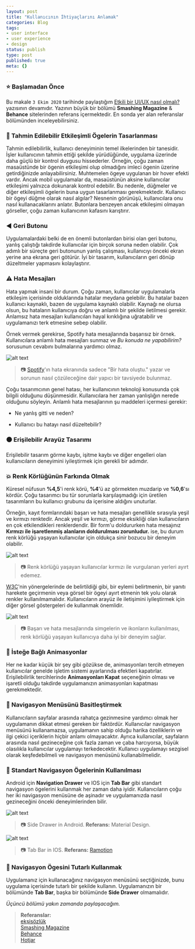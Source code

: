 ```yaml
---
layout: post
title: "Kullanıcının İhtiyaçlarını Anlamak"
categories: Blog
tags:
- user interface
- user experience
- design
status: publish
type: post
published: true
meta: {}
---
```


### ⭐ Başlamadan Önce

Bu makale `3 Ekim 2020` tarihinde paylaştığım [Etkili bir UI/UX nasıl olmalı?](http://127.0.0.1:4000/blog/Etkili-UIUX-nasil-olmali) yazısının devamıdır. Yazının büyük bir bölümü **Smashing Magazine** & **Behance** sitelerinden referans içermektedir. En sonda yer alan referanslar bölümünden inceleyebilirsiniz.

### 📍 Tahmin Edilebilir Etkileşimli Ögelerin Tasarlanması

Tahmin edilebilirlik, kullanıcı deneyiminin temel ilkelerinden bir tanesidir. İşler kullanıcının tahmin ettiği şekilde yürüdüğünde, uygulama üzerinde daha güçlü bir kontrol duygusu hissederler. Örneğin, çoğu zaman masaüstünde bir ögenin etkileşimi olup olmadığını imleci ögenin üzerine getirdiğinizde anlayabilirsiniz. Muhtemelen ögeye uygulanan bir hover efekti vardır. Ancak mobil uygulamalar da, masaüstünün aksine kullanıcılar etkileşimi yalnızca dokunarak kontrol edebilir. Bu nedenle, düğmeler ve diğer etkileşimli ögelerin buna uygun tasarlanması gerekmektedir. Kullanıcı bir ögeyi düğme olarak nasıl algılar? Nesnenin görünüşü, kullanıcılara onu nasıl kullanacaklarını anlatır. Butonlara benzeyen ancak etkileşimi olmayan görseller, çoğu zaman kullanıcının kafasını karıştırır.

### ◀️ Geri Butonu

Uygulamalardaki belki de en önemli butonlardan birisi olan geri butonu, yanlış çalıştığı takdirde kullanıcılar için birçok soruna neden olabilir. Çok adımlı bir süreçte geri butonunun yanlış çalışması, kullanıcıyı önceki ekran yerine ana ekrana geri götürür. İyi bir tasarım, kullanıcıların geri dönüp düzeltmeler yapmasını kolaylaştırır.

### ⚠️ Hata Mesajları

Hata yapmak insani bir durum. Çoğu zaman, kullanıcılar uygulamalarla etkileşim içerisinde olduklarında hatalar meydana gelebilir. Bu hatalar bazen kullanıcı kaynaklı, bazen de uygulama kaynaklı olabilir. Kaynağı ne olursa olsun, bu hataların kullanıcıya doğru ve anlamlı bir şekilde iletilmesi gerekir. Anlamsız hata mesajları kullanıcıları hayal kırıklığına uğratabilir ve uygulamanızı terk etmesine sebep olabilir.

Örnek vermek gerekirse, Spotify hata mesajlarında başarısız bir örnek. Kullanıcılara anlamlı hata mesajları sunmaz ve _Bu konuda ne yapabilirim?_ sorusunun cevabını bulmalarına yardımcı olmaz.

![alt text](https://res.cloudinary.com/indysigner/image/fetch/f_auto,q_auto/w_2000/https://cloud.netlifyusercontent.com/assets/344dbf88-fdf9-42bb-adb4-46f01eedd629/92a405e7-77ae-4111-b235-1d6a9330cb0d/mobile-app-design-image199-opt.png " ")

> 📷 [Spotify](https://apps.apple.com/us/app/spotify-music/id324684580)'ın hata ekranında sadece "Bir hata oluştu." yazar ve sorunun nasıl çözüleceğine dair yapıcı bir tavsiyede bulunmaz.

Çoğu tasarımcının genel hatası, her kullanıcının teknoloji konusunda çok bilgili olduğunu düşünmesidir. Kullanıcılara her zaman yanlışlığın nerede olduğunu söyleyin. Anlamlı hata mesajlarının şu maddeleri içermesi gerekir:

- Ne yanlış gitti ve neden?

- Kullanıcı bu hatayı nasıl düzeltebilir?

### ⚫ Erişilebilir Arayüz Tasarımı

Erişilebilir tasarım görme kaybı, işitme kaybı ve diğer engelleri olan kullanıcıların deneyimini iyileştirmek için gerekli bir adımdır.

### 💥 Renk Körlüğünün Farkında Olmak

Küresel nüfusun **%4,5**'i renk körü, **%4**'ü az görmekten muzdarip ve **%0,6**'sı kördür. Çoğu tasarımcı bu tür sorunlarla karşılaşmadığı için üretilen tasarımların bu kullanıcı grubunu da içerisine aldığını unuturlar.

Örneğin, kayıt formlarındaki başarı ve hata mesajları genellikle sırasıyla yeşil ve kırmızı renktedir. Ancak yeşil ve kırmızı, görme eksikliği olan kullanıcıların en çok etkilendikleri renklerdendir. Bir form'u doldururken hata mesajınız **Kırmızı ile işaretlenmiş alanların doldurulması zorunludur.** ise, bu durum renk körlüğü yaşayan kullanıcılar için oldukça sinir bozucu bir deneyim olabilir.

![alt text](https://res.cloudinary.com/indysigner/image/fetch/f_auto,q_auto/w_2000/https://cloud.netlifyusercontent.com/assets/344dbf88-fdf9-42bb-adb4-46f01eedd629/c4996a88-58c4-4eaf-96e4-7ea6a3e54698/mobile-app-design-image94-opt.png " ")

> 📷 Renk körlüğü yaşayan kullanıcılar kırmızı ile vurgulanan yerleri ayırt edemez.

[W3C](https://www.w3.org/TR/UNDERSTANDING-WCAG20/visual-audio-contrast-without-color.html)'nin yönergelerinde de belirtildiği gibi, bir eylemi belirtmenin, bir yanıtı harekete geçirmenin veya görsel bir ögeyi ayırt etmenin tek yolu olarak renkler kullanılmamalıdır. Kullanıcıların arayüz ile iletişimini iyileştirmek için diğer görsel göstergeleri de kullanmak önemlidir. 

![alt text](https://res.cloudinary.com/indysigner/image/fetch/f_auto,q_auto/w_2000/https://cloud.netlifyusercontent.com/assets/344dbf88-fdf9-42bb-adb4-46f01eedd629/d8316f62-cea1-4508-88ff-e66afb56dd50/mobile-app-design-image104-opt.png " ")

> 📷 Başarı ve hata mesajlarında simgelerin ve ikonların kullanılması, renk körlüğü yaşayan kullanıcıya daha iyi bir deneyim sağlar.

### 🎈 İsteğe Bağlı Animasyonlar

Her ne kadar küçük bir şey gibi gözükse de, animasyonları tercih etmeyen kullanıcılar genelde işletim sistemi ayarlarında efektleri kapatırlar. Erişilebilirlik tercihlerinde **Animasyonları Kapat** seçeneğinin olması ve işaretli olduğu takdirde uygulamanızın animasyonları kapatması gerekmektedir.

### 📱 Navigasyon Menüsünü Basitleştirmek

Kullanıcıların sayfalar arasında rahatça gezinmesine yardımcı olmak her uygulamanın dikkat etmesi gereken bir faktördür. Kullanıcılar navigasyon menüsünü kullanamazsa, uygulamanın sahip olduğu harika özelliklerin ve ilgi çekici içeriklerin hiçbir anlamı olmayacaktır. Ayrıca kullanıcılar, sayfaların arasında nasıl gezineceğine çok fazla zaman ve çaba harcıyorsa, büyük olasılıkla kullanıcılar uygulamayı terkedecektir. Kullanıcı uygulamayı sezgisel olarak keşfedebilmeli ve navigasyon menüsünü kullanabilmelidir.

### 📱 Standart Navigasyon Ögelerinin Kullanılması

Android için **Navigation Drawer** ve IOS için **Tab Bar** gibi standart navigasyon ögelerini kullanmak her zaman daha iyidir. Kullanıcıların çoğu her iki navigasyon menüsüne de aşinadır ve uygulamanızda nasıl gezineceğini önceki deneyimlerinden bilir.

![alt text](https://res.cloudinary.com/indysigner/image/fetch/f_auto,q_auto/w_2000/https://cloud.netlifyusercontent.com/assets/344dbf88-fdf9-42bb-adb4-46f01eedd629/4ead9319-1144-4e00-975c-64799016c692/mobile-app-design-image100-opt.png " ")

> 📷 Side Drawer in Android. **Referans:** Material Design.

![alt text](https://cloud.netlifyusercontent.com/assets/344dbf88-fdf9-42bb-adb4-46f01eedd629/8a4f456f-1ea2-4c22-9713-e2f70c5d0b09/mobile-app-design-image63.gif " ")

> 📷 Tab Bar in IOS. **Referans:** [Ramotion](https://www.ramotion.com/)

### 📱 Navigasyon Ögesini Tutarlı Kullanmak

Uygulamanız için kullanacağınız navigasyon menüsünü seçtiğinizde, bunu uygulama içerisinde tutarlı bir şekilde kullanın. Uygulamanızın bir bölümünde **Tab Bar**, başka bir bölümünde **Side Drawer** olmamalıdır.

_Üçüncü bölümü yakın zamanda paylaşacağım._

> **Referanslar:**\
[ekşisözlük](https://www.eksisozluk.com)\
[Smashing Magazine](https://www.smashingmagazine.com/2018/02/comprehensive-guide-to-mobile-app-design/)\
[Behance](https://www.behance.net)\
[Hotjar](https://www.hotjar.com)

